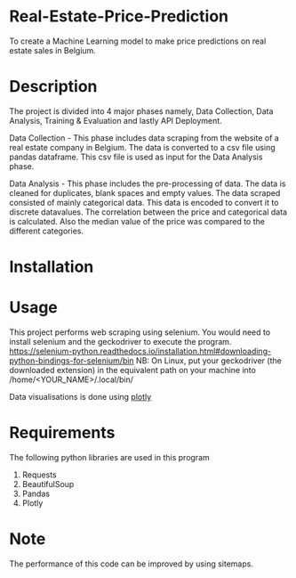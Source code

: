 # Real-Estate-Price-Prediction
To create a Machine Learning model to make price predictions on real estate sales in Belgium.

# Description
The project is divided into 4 major phases namely, Data Collection, Data Analysis, Training & Evaluation and lastly API Deployment.

  Data Collection - This phase includes data scraping from the website of a real estate company in Belgium. The data is converted to a csv file using pandas dataframe. This csv file is used as input for the Data Analysis phase.
  
  Data Analysis - This phase includes the pre-processing of data. The data is cleaned for duplicates, blank spaces and empty values. The data scraped consisted of mainly categorical data. This data is encoded to convert it to discrete datavalues. The correlation between the price and categorical data is calculated. Also the median value of the price was compared to the different categories.
  

# Installation


# Usage
This project performs web scraping using selenium. You would need to install selenium and the geckodriver to execute the program.
https://selenium-python.readthedocs.io/installation.html#downloading-python-bindings-for-selenium/bin
NB: On Linux, put your geckodriver (the downloaded extension) in the equivalent path on your machine into /home/<YOUR_NAME>/.local/bin/

Data visualisations is done using [plotly](https://plotly.com/python/)


# Requirements
The following python libraries are used in this program
  1. Requests
  2. BeautifulSoup
  3. Pandas
  4. Plotly
  
  
# Note
The performance of this code can be improved by using sitemaps.
